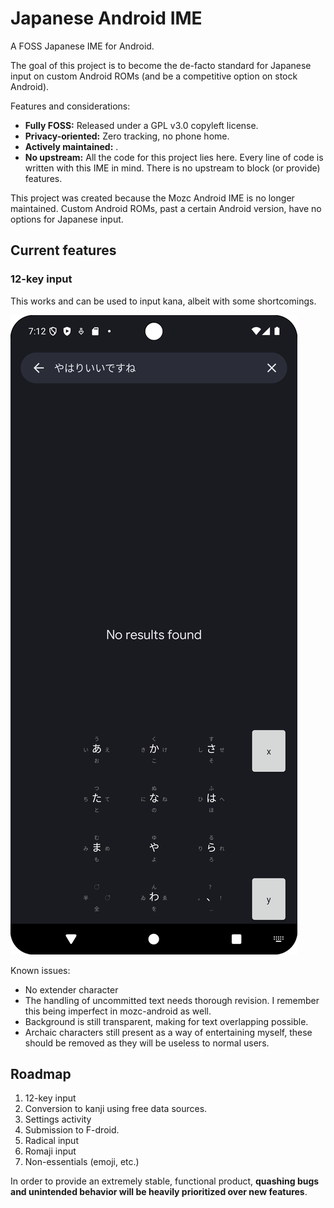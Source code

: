 # Japanese Android IME

A FOSS Japanese IME for Android.

The goal of this project is to become the de-facto standard for Japanese input on custom Android ROMs (and be a competitive option on stock Android).

Features and considerations:

- **Fully FOSS:** Released under a GPL v3.0 copyleft license.
- **Privacy-oriented:** Zero tracking, no phone home.
- **Actively maintained:** .
- **No upstream:** All the code for this project lies here. Every line of code is written with this IME in mind. There is no upstream to block (or provide) features.

This project was created because the Mozc Android IME is no longer maintained. Custom Android ROMs, past a certain Android version, have no options for Japanese input.

## Current features

### 12-key input

This works and can be used to input kana, albeit with some shortcomings.

![Screenshot of 12-key layout](/12_key.png)

Known issues:

- No extender character
- The handling of uncommitted text needs thorough revision. I remember this
  being imperfect in mozc-android as well.
- Background is still transparent, making for text overlapping possible.
- Archaic characters still present as a way of entertaining myself, these should
  be removed as they will be useless to normal users.

## Roadmap

1. 12-key input
2. Conversion to kanji using free data sources.
3. Settings activity
4. Submission to F-droid.
5. Radical input
6. Romaji input
7. Non-essentials (emoji, etc.)

In order to provide an extremely stable, functional product, **quashing bugs and unintended behavior will be heavily prioritized over new features**.



